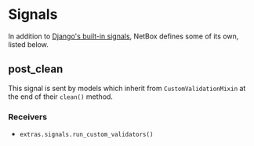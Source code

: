 # Signals

In addition to [Django's built-in signals](https://docs.djangoproject.com/en/stable/topics/signals/), NetBox defines some of its own, listed below.

## post_clean

This signal is sent by models which inherit from `CustomValidationMixin` at the end of their `clean()` method.

### Receivers

* `extras.signals.run_custom_validators()`
